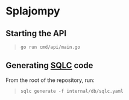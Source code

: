 # Splajompy

## Starting the API

> `go run cmd/api/main.go`

## Generating [SQLC](https://docs.sqlc.dev/en/stable/tutorials/getting-started-postgresql.html) code

From the root of the repository, run:

> `sqlc generate -f internal/db/sqlc.yaml`
